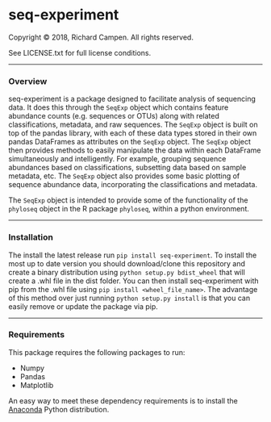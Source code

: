 # seq-experiment

Copyright &#169; 2018, Richard Campen. All rights reserved.

See LICENSE.txt for full license conditions.

---

### Overview

seq-experiment is a package designed to facilitate analysis of sequencing data. It does this through the 
`SeqExp` object which contains feature abundance counts (e.g. sequences or OTUs) along with related 
classifications, metadata, and raw sequences. The `SeqExp` object is built on top of the pandas library,
with each of these data types stored in their own pandas DataFrames as attributes on the `SeqExp` object.
The `SeqExp` object then provides methods to easily manipulate the data within each DataFrame simultaneously
and intelligently. For example, grouping sequence abundances based on classifications, subsetting data based on 
sample metadata, etc. The `SeqExp` object also provides some basic plotting of sequence abundance data, incorporating the 
classifications and metadata. 

The `SeqExp` object is intended to provide some of the functionality of the `phyloseq` object in the R package `phyloseq`, within a python environment.

---

### Installation

The install the latest release run `pip install seq-experiment`. To install the most up to date version you should download/clone this repository and create a binary distribution using `python setup.py bdist_wheel` that will create 
a .whl file in the dist folder. You can then install seq-experiment with pip from the .whl file using `pip install <wheel_file_name>`. The advantage of this method over just running `python setup.py install` is that you can easily 
remove or update the package via pip.


---

### Requirements

This package requires the following packages to run:

* Numpy
* Pandas
* Matplotlib

An easy way to meet these dependency requirements is to install the 
[Anaconda](https://www.continuum.io/downloads) Python distribution.
 
